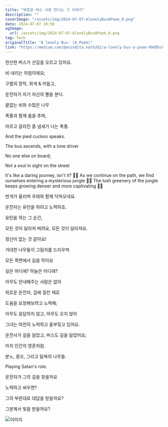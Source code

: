 ```yaml
---
title: "외로운 버스 시로 만나는 그 이야기"
description: ""
coverImage: "/assets/img/2024-07-07-AlonelyBusAPoem_0.png"
date: 2024-07-07 19:50
ogImage: 
  url: /assets/img/2024-07-07-AlonelyBusAPoem_0.png
tag: Tech
originalTitle: "A lonely Bus: (A Poem)"
link: "https://medium.com/@anindita.nath262/a-lonely-bus-a-poem-99d05c6562cd"
---
```



한산한 버스가 산길을 오르고 있어요.

비 내리는 아침이에요;

구름의 장막, 회색 & 어둡고,

<div class="content-ad"></div>

운전자가 자기 자신의 뿔을 분다.

끝없는 비와 수많은 나무

폭풍과 함께 춤을 추며,

마르고 갈라진 흙 냄새가 나는 폭풍.

<div class="content-ad"></div>

And the pied cuckoo speaks.

The bus ascends, with a lone driver

No one else on board;

Not a soul in sight on the street

<div class="content-ad"></div>

It's like a daring journey, isn't it? 🌿🔮 As we continue on the path, we find ourselves entering a mysterious jungle 🌳✨ The lush greenery of the jungle keeps growing denser and more captivating 🌿🌟

<div class="content-ad"></div>

번개가 울리며 우레와 함께 닥쳐오네요.

운전자는 유턴을 하려고 노력하죠.

유턴을 하는 그 순간,

모든 것이 달라져 버려요, 모든 것이 달라져요.

<div class="content-ad"></div>

정신이 없는 것 같아요!

거대한 나무들이 그림자를 드리우며

모든 쪽면에서 길을 막아요

길은 어디에? 하늘은 어디에?

<div class="content-ad"></div>

아무도 안내해주는 사람은 없어

외로운 운전자, 겁에 질린 채로

도움을 요청해보려고 노력해;

아무도 응답하지 않고, 아무도 오지 않아

<div class="content-ad"></div>

그녀는 여전히 노력하고 울부짖고 있어요.

운전사가 길을 잃었고, 버스도 길을 잃었어요;

마치 인간의 영혼처럼.

분노, 증오, 그리고 탐욕의 나무들.

<div class="content-ad"></div>

Playing Satan's role.

운전자가 그의 길을 찾을까요

노력하고 싸우면?

그의 부른대로 대답을 받을까요?

<div class="content-ad"></div>

그분께서 빛을 받을까요?

![이미지](/assets/img/2024-07-07-AlonelyBusAPoem_1.png)
